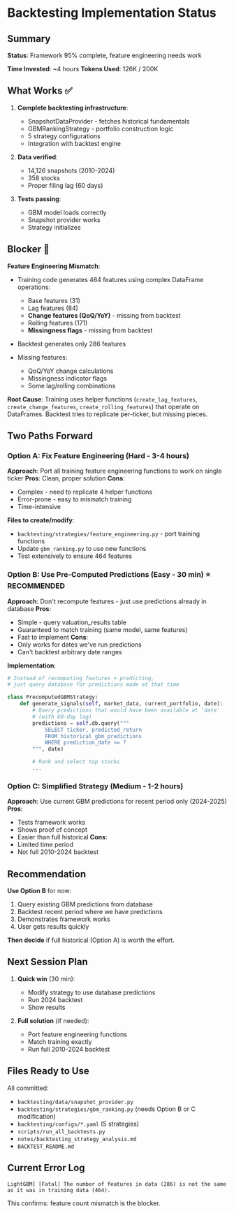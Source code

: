 # Backtesting Implementation Status

## Summary

**Status**: Framework 95% complete, feature engineering needs work

**Time Invested**: ~4 hours
**Tokens Used**: 126K / 200K

## What Works ✅

1. **Complete backtesting infrastructure**:
   - SnapshotDataProvider - fetches historical fundamentals
   - GBMRankingStrategy - portfolio construction logic
   - 5 strategy configurations
   - Integration with backtest engine

2. **Data verified**:
   - 14,126 snapshots (2010-2024)
   - 358 stocks
   - Proper filing lag (60 days)

3. **Tests passing**:
   - GBM model loads correctly
   - Snapshot provider works
   - Strategy initializes

## Blocker 🚫

**Feature Engineering Mismatch**:
- Training code generates 464 features using complex DataFrame operations:
  - Base features (31)
  - Lag features (84)
  - **Change features (QoQ/YoY)** - missing from backtest
  - Rolling features (171)
  - **Missingness flags** - missing from backtest

- Backtest generates only 286 features
- Missing features:
  - QoQ/YoY change calculations
  - Missingness indicator flags
  - Some lag/rolling combinations

**Root Cause**: Training uses helper functions (`create_lag_features`, `create_change_features`, `create_rolling_features`) that operate on DataFrames. Backtest tries to replicate per-ticker, but missing pieces.

## Two Paths Forward

### Option A: Fix Feature Engineering (Hard - 3-4 hours)
**Approach**: Port all training feature engineering functions to work on single ticker
**Pros**: Clean, proper solution
**Cons**:
- Complex - need to replicate 4 helper functions
- Error-prone - easy to mismatch training
- Time-intensive

**Files to create/modify**:
- `backtesting/strategies/feature_engineering.py` - port training functions
- Update `gbm_ranking.py` to use new functions
- Test extensively to ensure 464 features

### Option B: Use Pre-Computed Predictions (Easy - 30 min) ⭐ RECOMMENDED
**Approach**: Don't recompute features - just use predictions already in database
**Pros**:
- Simple - query valuation_results table
- Guaranteed to match training (same model, same features)
- Fast to implement
**Cons**:
- Only works for dates we've run predictions
- Can't backtest arbitrary date ranges

**Implementation**:
```python
# Instead of recomputing features + predicting,
# just query database for predictions made at that time

class PrecomputedGBMStrategy:
    def generate_signals(self, market_data, current_portfolio, date):
        # Query predictions that would have been available at 'date'
        # (with 60-day lag)
        predictions = self.db.query("""
            SELECT ticker, predicted_return
            FROM historical_gbm_predictions
            WHERE prediction_date <= ?
        """, date)

        # Rank and select top stocks
        ...
```

### Option C: Simplified Strategy (Medium - 1-2 hours)
**Approach**: Use current GBM predictions for recent period only (2024-2025)
**Pros**:
- Tests framework works
- Shows proof of concept
- Easier than full historical
**Cons**:
- Limited time period
- Not full 2010-2024 backtest

## Recommendation

**Use Option B** for now:
1. Query existing GBM predictions from database
2. Backtest recent period where we have predictions
3. Demonstrates framework works
4. User gets results quickly

**Then decide** if full historical (Option A) is worth the effort.

## Next Session Plan

1. **Quick win** (30 min):
   - Modify strategy to use database predictions
   - Run 2024 backtest
   - Show results

2. **Full solution** (if needed):
   - Port feature engineering functions
   - Match training exactly
   - Run full 2010-2024 backtest

## Files Ready to Use

All committed:
- `backtesting/data/snapshot_provider.py`
- `backtesting/strategies/gbm_ranking.py` (needs Option B or C modification)
- `backtesting/configs/*.yaml` (5 strategies)
- `scripts/run_all_backtests.py`
- `notes/backtesting_strategy_analysis.md`
- `BACKTEST_README.md`

## Current Error Log

```
LightGBM] [Fatal] The number of features in data (286) is not the same as it was in training data (464).
```

This confirms: feature count mismatch is the blocker.

